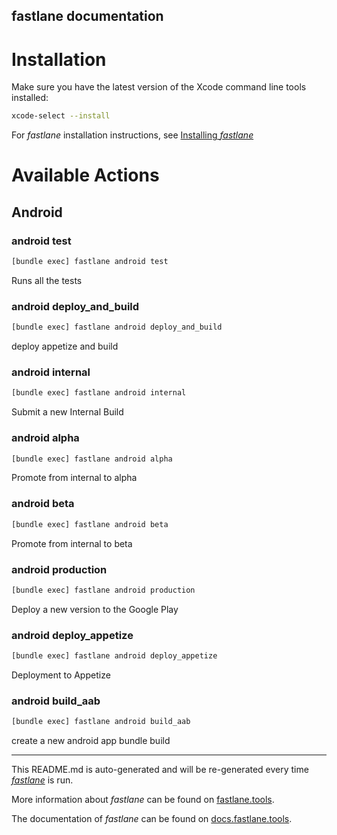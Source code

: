 fastlane documentation
----

# Installation

Make sure you have the latest version of the Xcode command line tools installed:

```sh
xcode-select --install
```

For _fastlane_ installation instructions, see [Installing _fastlane_](https://docs.fastlane.tools/#installing-fastlane)

# Available Actions

## Android

### android test

```sh
[bundle exec] fastlane android test
```

Runs all the tests

### android deploy_and_build

```sh
[bundle exec] fastlane android deploy_and_build
```

deploy appetize and build

### android internal

```sh
[bundle exec] fastlane android internal
```

Submit a new Internal Build

### android alpha

```sh
[bundle exec] fastlane android alpha
```

Promote from internal to alpha

### android beta

```sh
[bundle exec] fastlane android beta
```

Promote from internal to beta

### android production

```sh
[bundle exec] fastlane android production
```

Deploy a new version to the Google Play

### android deploy_appetize

```sh
[bundle exec] fastlane android deploy_appetize
```

Deployment to Appetize

### android build_aab

```sh
[bundle exec] fastlane android build_aab
```

create a new android app bundle build

----

This README.md is auto-generated and will be re-generated every time [_fastlane_](https://fastlane.tools) is run.

More information about _fastlane_ can be found on [fastlane.tools](https://fastlane.tools).

The documentation of _fastlane_ can be found on [docs.fastlane.tools](https://docs.fastlane.tools).
